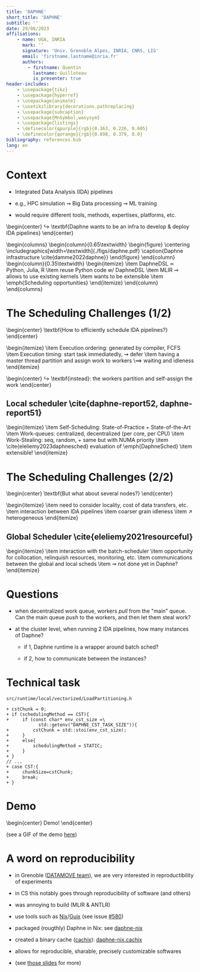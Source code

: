 ```yaml
---
title: 'DAPHNE'
short_title: 'DAPHNE'
subtitle: ''
date: 29/08/2023
affiliations:
    - name: UGA, INRIA
      mark: ''
      signature: 'Univ. Grenoble Alpes, INRIA, CNRS, LIG'
      email: 'firstname.lastname@inria.fr'
      authors:
        - firstname: Quentin
          lastname: Guilloteau
          is_presenter: true
header-includes:
    - \usepackage{tikz}
    - \usepackage{hyperref}
    - \usepackage{animate}
    - \usetikzlibrary{decorations.pathreplacing}
    - \usepackage{subcaption}
    - \usepackage{MnSymbol,wasysym}
    - \usepackage{listings}
    - \definecolor{qpurple}{rgb}{0.363, 0.226, 0.605}
    - \definecolor{qorange}{rgb}{0.898, 0.379, 0.0}
bibliography: references.bib
lang: en
---
```


# Context

- Integrated Data Analysis (IDA) pipelines

- e.g., HPC simulation $\rightsquigarrow$ Big Data processing $\rightsquigarrow$ ML training

- would require different tools, methods, expertises, platforms, etc.

\begin{center}
$\hookrightarrow$ \textbf{Daphne wants to be an infra to develop \& deploy IDA pipelines}
\end{center}

\begin{columns}
    \begin{column}{0.65\textwidth}
        \begin{figure}
            \centering
            \includegraphics[width=\textwidth]{./figs/daphne.pdf}
            \caption{Daphne infrastructure \cite{damme2022daphne}}
        \end{figure}
    \end{column}
    \begin{column}{0.35\textwidth}
        \begin{itemize}
            \item DaphneDSL $\simeq$ Python, Julia, R
            \item reuse Python code w/ DaphneDSL
            \item MLIR $\rightsquigarrow$ allows to use existing kernels
            \item wants to be extensible
            \item \emph{Scheduling opportunities}
        \end{itemize}
    \end{column}
\end{columns}



# The Scheduling Challenges (1/2)

\begin{center}
    \textbf{How to efficiently schedule IDA pipelines?}
\end{center}

\begin{itemize}
    \item Execution ordering: generated by compiler, FCFS
    \item Execution timing: start task immediatedly, $\rightsquigarrow$ defer
    \item having a master thread partition and assign work to workers \\$\implies$ waiting and idleness
\end{itemize}

\begin{center}
$\hookrightarrow$ \textbf{instead}: the workers partition and self-assign the work
\end{center}


## Local scheduler \cite{daphne-report52, daphne-report51}

\begin{itemize}
    \item Self-Scheduling: State-of-Practice + State-of-the-Art
    \item Work-queues: centralized, decentralized (per core, per CPU)
    \item Work-Stealing: seq, random, + same but with NUMA priority
    \item \cite{eleliemy2023daphnesched} evaluation of \emph{DaphneSched}
    \item extensible!
\end{itemize}

# The Scheduling Challenges (2/2)

\begin{center}
\textbf{But what about several nodes?}
\end{center}

\begin{itemize}
    \item need to consider locality, cost of data transfers, etc.
    \item interaction between IDA pipelines
    \item coarser grain idleness
    \item $\nearrow$ heterogeneous
\end{itemize}

## Global Scheduler \cite{eleliemy2021resourceful}

\begin{itemize}
    \item interaction with the batch-scheduler
    \item opportunity for collocation, relinquish resources, monitoring, etc.
    \item communications between the global and local scheds
    \item $\rightsquigarrow$ not done yet in Daphne?
\end{itemize}

# Questions

- when decentralized work queue, workers *pull* from the "main" queue. Can the main queue *push* to the workers, and then let them steal work?

- at the cluster level, when running 2 IDA pipelines, how many instances of Daphne?

    - if 1, Daphne runtime is a wrapper around batch sched?

    - if 2, how to communicate between the instances?

# Technical task

`src/runtime/local/vectorized/LoadPartitioning.h`

```
+ cstChunk = 0;
+ if (schedulingMethod == CST){
+     if (const char* env_cst_size =\
            std::getenv("DAPHNE_CST_TASK_SIZE")){
+         cstChunk = std::stoi(env_cst_size);
+     }
+     else{
+         schedulingMethod = STATIC;
+     }
+ }
// ...
+ case CST:{
+     chunkSize=cstChunk;
+     break;
+ }
```

# Demo

\begin{center}
Demo!
\end{center}

(see a GIF of the demo [here](https://github.com/GuilloteauQ/daphne-toy-sched#the-toy-scheduler))


# A word on reproducibility

- in Grenoble ([DATAMOVE team](https://team.inria.fr/datamove/)), we are very interested in reproductibility of experiments

- in CS this notably goes through reproducibility of software (and others)

- was annoying to build (MLIR \& ANTLR)

- use tools such as [Nix](https://nixos.org)/[Guix](https://guix.gnu.org) (see issue [#580](https://github.com/daphne-eu/daphne/issues/580))

- packaged (rougthly) Daphne in Nix: see [daphne-nix](https://github.com/GuilloteauQ/daphne-nix)

- created a binary cache ([cachix](https://cachix.org)): [daphne-nix.cachix](https://daphne-nix.cachix.org)

- allows for reproducible, sharable, precisely customizable softwares

- (see [those slides](https://guilloteauq.github.io/downloads/slides/tuto_nix_compas22.pdf) for more)

